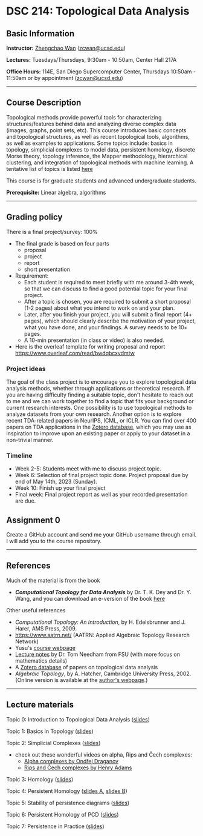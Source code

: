 # DSC 214: Topological Data Analysis

## Basic Information
**Instructor:** [Zhengchao Wan](https://zhengchaow.github.io) (zcwan@ucsd.edu)

**Lectures:** Tuesdays/Thursdays, 9:30am - 10:50am, Center Hall 217A

**Office Hours:** 114E, San Diego Supercomputer Center, Thursdays 10:50am - 11:50am or by appointment (zcwan@ucsd.edu)

---
## Course Description
Topological methods provide powerful tools for characterizing structures/features behind data and analyzing diverse complex data (images, graphs, point sets, etc). This course introduces basic concepts and topological structures, as well as recent topological tools, algorithms, as well as examples to applications. Some topics include: basics in topology, simplicial complexes to model data, persistent homology, discrete Morse theory, topology inference, the Mapper methodology, hierarchical clustering, and integration of topological methods with machine learning. A tentative list of topics is listed [here](schedule.pdf)

This course is for graduate students and advanced undergraduate students.

**Prerequisite:** Linear algebra, algorithms

---

## Grading policy
There is a final project/survey: 100%
- The final grade is based on four parts
  - proposal
  - project
  - report
  - short presentation
- Requirement: 
  - Each student is required to meet briefly with me around 3-4th week, so that we can discuss to find a good potential topic for your final project. 
  - After a topic is chosen, you are required to submit a short proposal (1-2 pages) about what you intend to work on and your plan. 
  - Later, after you finish your project, you will submit a final report (4+ pages), which should clearly describe the motivation of your project, what you have done, and your findings. A survey needs to be 10+ pages. 
  - A 10-min presentation (in class or video) is also needed.
- Here is the overleaf template for writing proposal and report https://www.overleaf.com/read/bwdqbcxvdmtw

### Project ideas
The goal of the class project is to encourage you to explore topological data analysis methods, whether through applications or theoretical research. If you are having difficulty finding a suitable topic, don't hesitate to reach out to me and we can work together to find a topic that fits your background or current research interests. One possibility is to use topological methods to analyze datasets from your own research. Another option is to explore recent TDA-related papers in NeurIPS, ICML, or ICLR. You can find over 400 papers on TDA applications in the [Zotero database](https://www.zotero.org/groups/2425412/tda-applications/items), which you may use as inspiration to improve upon an existing paper or apply to your dataset in a non-trivial manner.


### Timeline
- Week 2-5: Students meet with me to discuss project topic.
- Week 6: Selection of final project topic done. Project proposal due by end of May 14th, 2023 (Sunday). 
- Week 10: Finish up your final project
- Final week: Final project report as well as your recorded presentation are due. 




## Assignment 0
Create a GitHub account and send me your GitHub username through email. I will add you to the course repository.

---
## References
Much of the material is from the book 
- ***Computational Topology for Data Analysis*** by Dr. T. K. Dey and Dr. Y. Wang, and you can download an e-version of the book [here](http://yusu.belkin-wang.org/CTDAbook-DeyWang.pdf)

Other useful references
- *Computational Topology: An Introduction*,  by  H. Edelsbrunner and J. Harer, AMS Press, 2009.
- https://www.aatrn.net/ (AATRN: Applied Algebraic Topology Research Network)
- Yusu's [course webpage](https://sites.google.com/ucsd.edu/dsc291-190-tda)
- [Lecture notes](https://drive.google.com/open?id=1SCrKHfZdDuMmSKlZ7xveQT8SqBHjFEkk) by Dr. Tom Needham from FSU (with more focus on mathematics details)
- A [Zotero database](https://www.zotero.org/groups/2425412/tda-applications/items) of papers on topological data analysis
- *Algebraic Topology*,  by  A. Hatcher, Cambridge University Press, 2002. (Online version is available at the [author's webpage](https://pi.math.cornell.edu/~hatcher/AT/ATpage.html).)


---
## Lecture materials

Topic 0: Introduction to Topological Data Analysis ([slides](slides/Topic0-Intro.pdf))

Topic 1: Basics in Topology ([slides](slides/Topic1-basics.pdf))
 
Topic 2: Simplicial Complexes ([slides](slides/Topic2-simplicial-complex.pdf))
   - check out these wonderful videos on alpha, Rips and Čech complexes: 
     -  [Alpha complexes by Ondřej Draganov](https://youtu.be/-XCVn73p3xs)
     -  [Rips and Čech complexes by Henry Adams](https://youtu.be/YLXAF8IB9Ng)
  
Topic 3: Homology ([slides](slides/Topic3-homology.pdf))

Topic 4: Persistent Homology ([slides A](slides/Topic4-A-intro-to-pH.pdf), [slides B](slides/Topic4-B-common-pH.pdf))

Topic 5: Stability of persistence diagrams ([slides](slides/Topic5-stability.pdf))

Topic 6: Persistent Homology of PCD ([slides](slides/Topic6-PCD.pdf))

Topic 7: Persistence in Practice ([slides](slides/Topic7-practice.pdf))